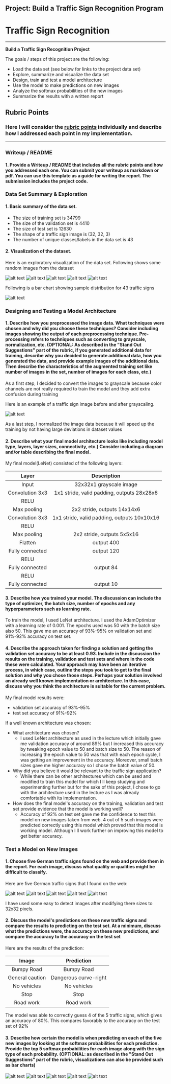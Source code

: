 ## Project: Build a Traffic Sign Recognition Program


# **Traffic Sign Recognition** 
---

**Build a Traffic Sign Recognition Project**

The goals / steps of this project are the following:
* Load the data set (see below for links to the project data set)
* Explore, summarize and visualize the data set
* Design, train and test a model architecture
* Use the model to make predictions on new images
* Analyze the softmax probabilities of the new images
* Summarize the results with a written report


[//]: # (Image References)

[image1]: ./writeup/1.png "Visualization"
[image2]: ./writeup/2.png 
[image3]: ./writeup/3.png 
[image4]: ./writeup/4.png 
[image5]: ./writeup/5.png 
[image6]: ./writeup/6.png "Bar Chart"
[image7]: ./writeup/7.png "Visualization & Grayscaling"
[image8]: ./my_images/bumpy.jpg "Bumpy Road"
[image9]: ./my_images/caution.jpg "General Caution"
[image10]: ./my_images/no-vehicles.jpg "No Vehicles"
[image11]: ./my_images/stop.jpg "Stop"
[image12]: ./my_images/work.jpg "Road work"
[image13]: ./writeup/8.png 
[image14]: ./writeup/9.png 
[image15]: ./writeup/10.png 
[image16]: ./writeup/11.png 
[image17]: ./writeup/12.png 

## Rubric Points
### Here I will consider the [rubric points](https://review.udacity.com/#!/rubrics/481/view) individually and describe how I addressed each point in my implementation.  

---
### Writeup / README

#### 1. Provide a Writeup / README that includes all the rubric points and how you addressed each one. You can submit your writeup as markdown or pdf. You can use this template as a guide for writing the report. The submission includes the project code.


### Data Set Summary & Exploration

#### 1. Basic summary of the data set.

* The size of training set is 34799
* The size of the validation set is 4410
* The size of test set is 12630
* The shape of a traffic sign image is (32, 32, 3)
* The number of unique classes/labels in the data set is 43

#### 2. Visualization of the dataset.

Here is an exploratory visualization of the data set. Following shows some random images from the dataset

![alt text][image1]
![alt text][image2]
![alt text][image3]
![alt text][image4]
![alt text][image5]

Following is a bar chart showing sample distribution for 43 traffic signs

![alt text][image6]

### Designing and Testing a Model Architecture

#### 1. Describe how you preprocessed the image data. What techniques were chosen and why did you choose these techniques? Consider including images showing the output of each preprocessing technique. Pre-processing refers to techniques such as converting to grayscale, normalization, etc. (OPTIONAL: As described in the "Stand Out Suggestions" part of the rubric, if you generated additional data for training, describe why you decided to generate additional data, how you generated the data, and provide example images of the additional data. Then describe the characteristics of the augmented training set like number of images in the set, number of images for each class, etc.)

As a first step, I decided to convert the images to grayscale because color channels are not really required to train the model and they add extra confusion during training

Here is an example of a traffic sign image before and after grayscaling.

![alt text][image7]

As a last step, I normalized the image data because it will speed up the training by not having large deviations in dataset values


#### 2. Describe what your final model architecture looks like including model type, layers, layer sizes, connectivity, etc.) Consider including a diagram and/or table describing the final model.

My final model(LeNet) consisted of the following layers:

| Layer         		|     Description	        					| 
|:---------------------:|:---------------------------------------------:| 
| Input         		| 32x32x1 grayscale image   					| 
| Convolution 3x3     	| 1x1 stride, valid padding, outputs 28x28x6 	|
| RELU					|												|
| Max pooling	      	| 2x2 stride,  outputs 14x14x6 					|
| Convolution 3x3	    | 1x1 stride, valid padding, outputs 10x10x16	|
| RELU					|												|
| Max pooling	      	| 2x2 stride,  outputs 5x5x16 					|
| Flatten		      	| output 400									|
| Fully connected		| output 120   									|
| RELU					|												|
| Fully connected		| output 84   									|
| RELU					|												|
| Fully connected		| output 10   									|

 
#### 3. Describe how you trained your model. The discussion can include the type of optimizer, the batch size, number of epochs and any hyperparameters such as learning rate.

To train the model, I used LeNet architecture. I used the AdamOptimizer with a learning rate of 0.001. The epochs used was 50 with the batch size also 50. This gave me an accuracy of 93%-95% on validation set and 91%-92% accuracy on test set.
 

#### 4. Describe the approach taken for finding a solution and getting the validation set accuracy to be at least 0.93. Include in the discussion the results on the training, validation and test sets and where in the code these were calculated. Your approach may have been an iterative process, in which case, outline the steps you took to get to the final solution and why you chose those steps. Perhaps your solution involved an already well known implementation or architecture. In this case, discuss why you think the architecture is suitable for the current problem.

My final model results were:
* validation set accuracy of 93%-95% 
* test set accuracy of 91%-92%

If a well known architecture was chosen:
* What architecture was chosen?
  * I used LeNet architecture as used in the lecture which initially gave me validation accuracy of around 89% but I increased this accuracy by tweaking epoch value to 50 and batch size to 50. The reason of increasing the epoch value to 50 was that with each epoch cycle, I was getting an improvement in the accuracy. Moreover, small batch sizes gave me higher accuracy so I chose the batch value of 50.
* Why did you believe it would be relevant to the traffic sign application?
  * While there can be other architectures which can be used and modified to train this model for which I ll keep studying and experimenting further but for the sake of this project, I chose to go with the architecture used in the lecture as I was already comfortable with its implementation.
* How does the final model's accuracy on the training, validation and test set provide evidence that the model is working well?
  * Accuracy of 92% on test set gave me the confidence to test this model on new images taken from web. 4 out of 5 such images were predicted correctly using this model which proved that this model is working model. Although I ll work further on improving this model to get better accuracy.
 

### Test a Model on New Images

#### 1. Choose five German traffic signs found on the web and provide them in the report. For each image, discuss what quality or qualities might be difficult to classify.

Here are five German traffic signs that I found on the web:

![alt text][image8] ![alt text][image9] ![alt text][image10] 
![alt text][image11] ![alt text][image12]

I have used some easy to detect images after modifying there sizes to 32x32 pixels.

#### 2. Discuss the model's predictions on these new traffic signs and compare the results to predicting on the test set. At a minimum, discuss what the predictions were, the accuracy on these new predictions, and compare the accuracy to the accuracy on the test set 
Here are the results of the prediction:

| Image			        |     Prediction	        					| 
|:---------------------:|:---------------------------------------------:| 
| Bumpy Road      		| Bumpy Road   									| 
| General caution       | Dangerous curve-right 						|
| No vehicles			| No vehicles									|
| Stop   	      		| Stop      					 				|
| Road work 			| Road work     				     			|


The model was able to correctly guess 4 of the 5 traffic signs, which gives an accuracy of 80%. This compares favorably to the accuracy on the test set of 92%

#### 3. Describe how certain the model is when predicting on each of the five new images by looking at the softmax probabilities for each prediction. Provide the top 5 softmax probabilities for each image along with the sign type of each probability. (OPTIONAL: as described in the "Stand Out Suggestions" part of the rubric, visualizations can also be provided such as bar charts)


![alt text][image13] ![alt text][image14] ![alt text][image15] 
![alt text][image16] ![alt text][image17]

